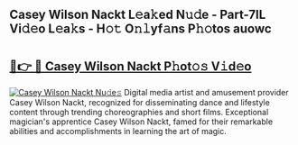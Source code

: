## Casey Wilson Nackt L𝚎a𝚔ed N𝚞𝚍e - Part-7IL Vi𝚍𝚎o L𝚎a𝚔s - H𝚘𝚝 O𝚗𝚕yf𝚊ns P𝚑𝚘tos auowc

# <h2><a href="http://kfb6z5g.oniu.top/?m=Casey+Wilson+Nackt">🔗👉 🔴 Casey Wilson Nackt P𝚑ot𝚘𝚜 V𝚒d𝚎o</a></h2>

[![Casey Wilson Nackt Nu𝚍e𝚜](https://i.imgur.com/0qMVB7G.gif)](http://kfb6z5g.oniu.top/?m=Casey+Wilson+Nackt)
Digital media artist and amusement provider Casey Wilson Nackt, recognized for disseminating dance and lifestyle content through trending choreographies and short films. Exceptional magician's apprentice Casey Wilson Nackt, famed for their remarkable abilities and accomplishments in learning the art of magic.  
